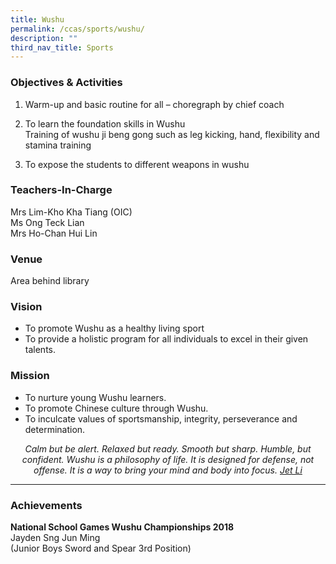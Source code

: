 ```yaml
---
title: Wushu
permalink: /ccas/sports/wushu/
description: ""
third_nav_title: Sports
---
```

### Objectives &amp; Activities

1.  Warm-up and basic routine for all – choregraph by chief coach
2.  To learn the foundation skills in Wushu
<br>Training of wushu ji beng gong such as leg kicking, hand, flexibility and stamina training
    
3.  To expose the students to different weapons in wushu

### Teachers-In-Charge

Mrs Lim-Kho Kha Tiang (OIC) <br>
Ms Ong Teck Lian<br>
Mrs Ho-Chan Hui Lin

### Venue

Area behind library

### Vision

*   To promote Wushu as a healthy living sport
*   To provide a holistic program for all individuals to excel in their given talents.

### Mission

*   To nurture young Wushu learners.
*   To promote Chinese culture through Wushu.
*   To inculcate values of sportsmanship, integrity, perseverance and determination.

<center><i>Calm but be alert. Relaxed but ready. Smooth but sharp. Humble, but confident. Wushu is a philosophy of life. It is designed for defense, not offense. It is a way to bring your mind and body into focus. <u>Jet Li</u></i></center>

***

### Achievements

**National School Games Wushu Championships 2018** <br>
Jayden Sng Jun Ming <br>
(Junior Boys Sword and Spear 3rd Position)